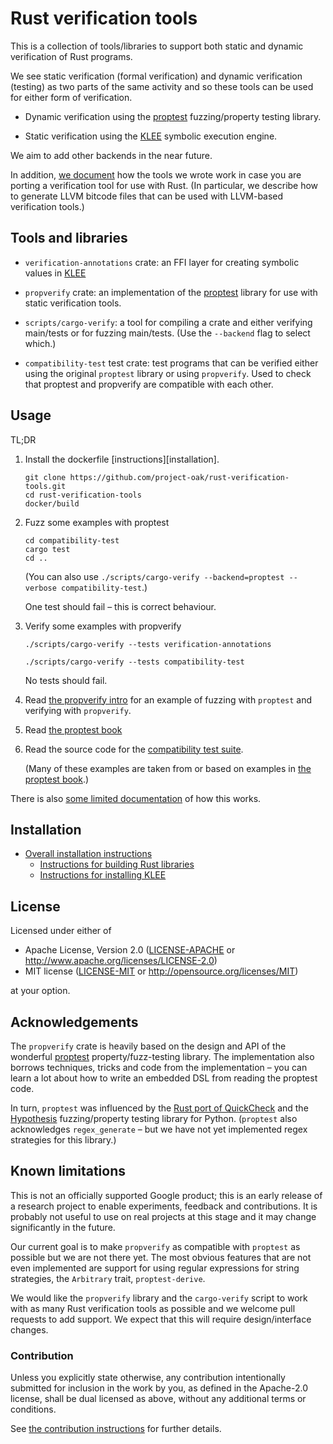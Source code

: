 # Rust verification tools

This is a collection of tools/libraries to support both static
and dynamic verification of Rust programs.

We see static verification (formal verification) and dynamic verification
(testing) as two parts of the same activity and so these tools can be used for
either form of verification.

- Dynamic verification using the
  [proptest](https://github.com/AltSysrq/proptest)
  fuzzing/property testing library.

- Static verification using the
  [KLEE](http://klee.github.io/)
  symbolic execution engine.

We aim to add other backends in the near future.

In addition, [we document](Documentation.md) how the tools we wrote work
in case you are porting a verification tool for use with Rust.
(In particular, we describe how to generate LLVM bitcode files that can
be used with LLVM-based verification tools.)


## Tools and libraries

- `verification-annotations` crate: an FFI layer for creating symbolic values in
  [KLEE](http://klee.github.io/)

- `propverify` crate:
  an implementation of the [proptest](https://github.com/AltSysrq/proptest)
  library for use with static verification tools.

- `scripts/cargo-verify`: a tool for compiling a crate and
  either verifying main/tests or for fuzzing main/tests.
  (Use the `--backend` flag to select which.)

- `compatibility-test` test crate:
  test programs that can be verified either using the original `proptest`
  library or using `propverify`.
  Used to check that proptest and propverify are compatible with each other.


## Usage

TL;DR

1. Install the dockerfile [instructions][installation].

    ``` shell
    git clone https://github.com/project-oak/rust-verification-tools.git
    cd rust-verification-tools
    docker/build
    ```

2. Fuzz some examples with proptest

   ```
   cd compatibility-test
   cargo test
   cd ..
   ```

   (You can also use
   `./scripts/cargo-verify --backend=proptest --verbose compatibility-test`.)

   One test should fail – this is correct behaviour.

3. Verify some examples with propverify

   `./scripts/cargo-verify --tests verification-annotations`

   `./scripts/cargo-verify --tests compatibility-test`

   No tests should fail.

4. Read [the propverify intro](using-propverify.md) for an example
   of fuzzing with `proptest` and verifying with `propverify`.

5. Read [the proptest book](https://altsysrq.github.io/proptest-book/intro.html)

6. Read the source code for the [compatibility test suite](compatibility-test/src).

   (Many of these examples are taken from or based on examples in
   [the proptest book](https://altsysrq.github.io/proptest-book/intro.html).)

There is also [some limited documentation](Documentation.md) of how this works.


## Installation

- [Overall installation instructions](installation.md)
  - [Instructions for building Rust libraries](install-rust.md)
  - [Instructions for installing KLEE](install-klee.md)


## License

Licensed under either of

- Apache License, Version 2.0 ([LICENSE-APACHE][LICENSE-APACHE] or
  http://www.apache.org/licenses/LICENSE-2.0)
- MIT license ([LICENSE-MIT][LICENSE-MIT] or
  http://opensource.org/licenses/MIT)

at your option.


## Acknowledgements

The `propverify` crate is heavily based on the design and API of the wonderful
[proptest](https://github.com/AltSysrq/proptest)
property/fuzz-testing library.
The implementation also borrows techniques, tricks and code
from the implementation – you can learn a lot about how to write
an embedded DSL from reading the proptest code.

In turn, `proptest` was influenced by
the [Rust port of QuickCheck](https://github.com/burntsushi/quickcheck)
and
the [Hypothesis](https://hypothesis.works/) fuzzing/property testing library for Python.
(`proptest` also acknowledges `regex_generate` – but we have not yet implemented
regex strategies for this library.)


## Known limitations

This is not an officially supported Google product;
this is an early release of a research project
to enable experiments, feedback and contributions.
It is probably not useful to use on real projects at this stage
and it may change significantly in the future.

Our current goal is to make `propverify` as compatible with
`proptest` as possible but we are not there yet.
The most obvious features that are not even implemented are
support for
using regular expressions for string strategies,
the `Arbitrary` trait,
`proptest-derive`.

We would like the `propverify` library and the `cargo-verify` script
to work with as many Rust verification tools as possible
and we welcome pull requests to add support.
We expect that this will require design/interface changes.


### Contribution

Unless you explicitly state otherwise, any contribution intentionally
submitted for inclusion in the
work by you, as defined in the Apache-2.0 license, shall be dual licensed as
above, without any
additional terms or conditions.

See [the contribution instructions](CONTRIBUTING.md) for further details.

[git repo]: https://github.com/project-oak/rust-verification-tools
[LICENSE-APACHE]: https://github.com/project-oak/rust-verification-tools/LICENSE-APACHE
[LICENSE-MIT]: https://github.com/project-oak/rust-verification-tools/LICENSE-MIT
